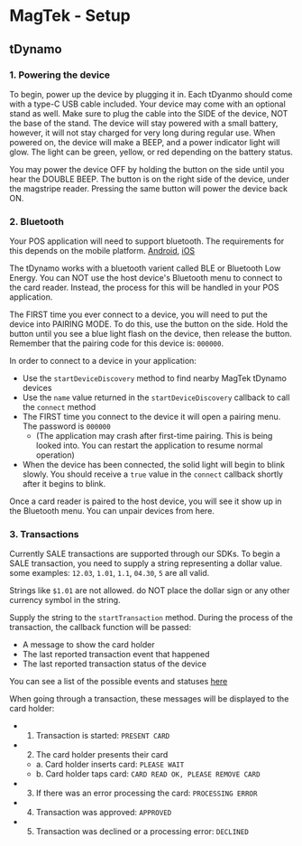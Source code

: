 # MagTek - Setup
## tDynamo
### 1. Powering the device
To begin, power up the device by plugging it in. Each tDyanmo should come with a type-C USB cable included. Your device may come with an optional stand as well. Make sure to plug the cable into the SIDE of the device, NOT the base of the stand. The device will stay powered with a small battery, however, it will not stay charged for very long during regular use. When powered on, the device will make a BEEP, and a power indicator light will glow. The light can be green, yellow, or red depending on the battery status.

You may power the device OFF by holding the button on the side until you hear the DOUBLE BEEP. The button is on the right side of the device, under the magstripe reader. Pressing the same button will power the device back ON.
### 2. Bluetooth
Your POS application will need to support bluetooth. The requirements for this depends on the mobile platform. [Android](https://developer.android.com/develop/connectivity/bluetooth/bt-permissions), [iOS](https://developer.apple.com/documentation/bundleresources/information_property_list/nsbluetoothalwaysusagedescription)

The tDynamo works with a bluetooth varient called BLE or Bluetooth Low Energy. You can NOT use the host device's Bluetooth menu to connect to the card reader. Instead, the process for this will be handled in your POS application.

The FIRST time you ever connect to a device, you will need to put the device into PAIRING MODE. To do this, use the button on the side. Hold the button until you see a blue light flash on the device, then release the button. Remember that the pairing code for this device is: `000000`.

In order to connect to a device in your application:
- Use the `startDeviceDiscovery` method to find nearby MagTek tDynamo devices
- Use the `name` value returned in the `startDeviceDiscovery` callback to call the `connect` method
- The FIRST time you connect to the device it will open a pairing menu. The password is `000000`
  - (The application may crash after first-time pairing. This is being looked into. You can restart the application to resume normal operation)
- When the device has been connected, the solid light will begin to blink slowly. You should receive a `true` value in the `connect` callback shortly after it begins to blink.

Once a card reader is paired to the host device, you will see it show up in the Bluetooth menu. You can unpair devices from here.
### 3. Transactions
Currently SALE transactions are supported through our SDKs. To begin a SALE transaction, you need to supply a string representing a dollar value. some examples: `12.03`, `1.01`, `1.1`, `04.30`, `5` are all valid.

Strings like `$1.01` are not allowed. do NOT place the dollar sign or any other currency symbol in the string.

Supply the string to the `startTransaction` method. During the process of the transaction, the callback function will be passed:
- A message to show the card holder
- The last reported transaction event that happened
- The last reported transaction status of the device

You can see a list of the possible events and statuses [here](./magtek-enums.md)

When going through a transaction, these messages will be displayed to the card holder:
- 1. Transaction is started: `PRESENT CARD`
- 2. The card holder presents their card
  - a. Card holder inserts card: `PLEASE WAIT`
  - b. Card holder taps card: `CARD READ OK, PLEASE REMOVE CARD`
- 3. If there was an error processing the card: `PROCESSING ERROR`
- 4. Transaction was approved: `APPROVED`
- 5. Transaction was declined or a processing error: `DECLINED`
